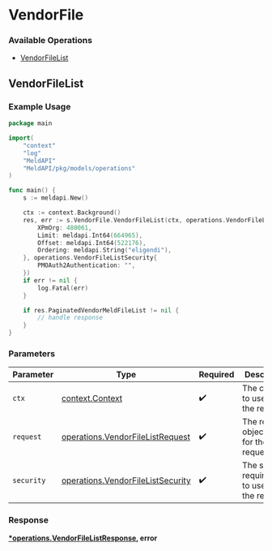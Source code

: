 # VendorFile

### Available Operations

* [VendorFileList](#vendorfilelist)

## VendorFileList

### Example Usage

```go
package main

import(
	"context"
	"log"
	"MeldAPI"
	"MeldAPI/pkg/models/operations"
)

func main() {
    s := meldapi.New()

    ctx := context.Background()
    res, err := s.VendorFile.VendorFileList(ctx, operations.VendorFileListRequest{
        XPmOrg: 480061,
        Limit: meldapi.Int64(664965),
        Offset: meldapi.Int64(522176),
        Ordering: meldapi.String("eligendi"),
    }, operations.VendorFileListSecurity{
        PMOAuth2Authentication: "",
    })
    if err != nil {
        log.Fatal(err)
    }

    if res.PaginatedVendorMeldFileList != nil {
        // handle response
    }
}
```

### Parameters

| Parameter                                                                              | Type                                                                                   | Required                                                                               | Description                                                                            |
| -------------------------------------------------------------------------------------- | -------------------------------------------------------------------------------------- | -------------------------------------------------------------------------------------- | -------------------------------------------------------------------------------------- |
| `ctx`                                                                                  | [context.Context](https://pkg.go.dev/context#Context)                                  | :heavy_check_mark:                                                                     | The context to use for the request.                                                    |
| `request`                                                                              | [operations.VendorFileListRequest](../../models/operations/vendorfilelistrequest.md)   | :heavy_check_mark:                                                                     | The request object to use for the request.                                             |
| `security`                                                                             | [operations.VendorFileListSecurity](../../models/operations/vendorfilelistsecurity.md) | :heavy_check_mark:                                                                     | The security requirements to use for the request.                                      |


### Response

**[*operations.VendorFileListResponse](../../models/operations/vendorfilelistresponse.md), error**

